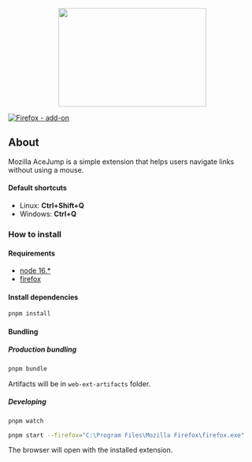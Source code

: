 <div align="center">
  <a href="https://addons.mozilla.org/ru/firefox/addon/acejump/">
    <img width="300" height="200" src="https://drive.google.com/uc?export=view&id=1J0IvMpwcRI5vhYhr_lGaAkaCuesr7kTC">
  </a>
</div>

[![Firefox - add-on](https://img.shields.io/static/v1?label=Firefox&message=add-on&color=%23FF7139&logo=Firefox+Browser)](https://addons.mozilla.org/ru/firefox/addon/acejump/)

## About
Mozilla AceJump is a simple extension that helps users navigate links without using a mouse.

#### Default shortcuts

+ Linux: **Ctrl+Shift+Q**
+ Windows: **Ctrl+Q**

### How to install

#### Requirements
* [node 16.*](https://nodejs.org/en/)
* [firefox](https://www.mozilla.org/en-US/firefox/new/)

#### Install dependencies
```bash
pnpm install
```
#### Bundling

##### Production bundling

````bash
pnpm bundle
````

Artifacts will be in `web-ext-artifacts` folder.

##### Developing

````bash
pnpm watch
````
````bash
pnpm start --firefox="C:\Program Files\Mozilla Firefox\firefox.exe"
````

The browser will open with the installed extension.
